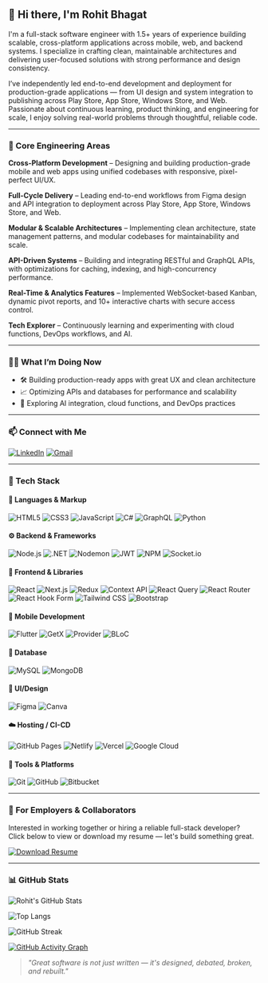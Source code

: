 ## 👋 Hi there, I'm Rohit Bhagat

I'm a full-stack software engineer with 1.5+ years of experience building scalable, cross-platform applications across mobile, web, and backend systems. I specialize in crafting clean, maintainable architectures and delivering user-focused solutions with strong performance and design consistency.

I’ve independently led end-to-end development and deployment for production-grade applications — from UI design and system integration to publishing across Play Store, App Store, Windows Store, and Web. Passionate about continuous learning, product thinking, and engineering for scale, I enjoy solving real-world problems through thoughtful, reliable code.

---

### 🧠 Core Engineering Areas

**Cross-Platform Development** – Designing and building production-grade mobile and web apps using unified codebases with responsive, pixel-perfect UI/UX.

**Full-Cycle Delivery** – Leading end-to-end workflows from Figma design and API integration to deployment across Play Store, App Store, Windows Store, and Web.

**Modular & Scalable Architectures** – Implementing clean architecture, state management patterns, and modular codebases for maintainability and scale.

**API-Driven Systems** – Building and integrating RESTful and GraphQL APIs, with optimizations for caching, indexing, and high-concurrency performance.

**Real-Time & Analytics Features** – Implemented WebSocket-based Kanban, dynamic pivot reports, and 10+ interactive charts with secure access control.

**Tech Explorer** – Continuously learning and experimenting with cloud functions, DevOps workflows, and AI.

---

### 👨‍💻 What I’m Doing Now
- 🛠️ Building production-ready apps with great UX and clean architecture  
- 📈 Optimizing APIs and databases for performance and scalability  
- 🌱 Exploring AI integration, cloud functions, and DevOps practices  

---

### 📫 Connect with Me

[![LinkedIn](https://img.shields.io/badge/LinkedIn-rohitbhagat0911-blue?style=for-the-badge&logo=linkedin)](https://linkedin.com/in/rohitbhagat0911)
[![Gmail](https://img.shields.io/badge/Gmail-rohitbhagat0911@gmail.com-red?style=for-the-badge&logo=gmail)](mailto:rohitbhagat0911@gmail.com)

---

### 🧰 Tech Stack

#### 🚀 Languages & Markup
![HTML5](https://img.shields.io/badge/HTML5-E34F26?logo=html5&logoColor=white&style=for-the-badge)
![CSS3](https://img.shields.io/badge/CSS3-1572B6?logo=css3&logoColor=white&style=for-the-badge)
![JavaScript](https://img.shields.io/badge/JavaScript-F7DF1E?logo=javascript&logoColor=black&style=for-the-badge)
![C#](https://img.shields.io/badge/C%23-239120?logo=c-sharp&logoColor=white&style=for-the-badge)
![GraphQL](https://img.shields.io/badge/GraphQL-E10098?logo=graphql&logoColor=white&style=for-the-badge)
![Python](https://img.shields.io/badge/Python-3776AB?logo=python&logoColor=white&style=for-the-badge)

#### ⚙️ Backend & Frameworks
![Node.js](https://img.shields.io/badge/Node.js-339933?logo=nodedotjs&logoColor=white&style=for-the-badge)
![.NET](https://img.shields.io/badge/.NET-512BD4?logo=dotnet&logoColor=white&style=for-the-badge)
![Nodemon](https://img.shields.io/badge/Nodemon-76D04B?logo=nodemon&logoColor=white&style=for-the-badge)
![JWT](https://img.shields.io/badge/JWT-000000?logo=jsonwebtokens&logoColor=white&style=for-the-badge)
![NPM](https://img.shields.io/badge/NPM-CB3837?logo=npm&logoColor=white&style=for-the-badge)
![Socket.io](https://img.shields.io/badge/Socket.io-010101?logo=socket.io&logoColor=white&style=for-the-badge)

#### 🧩 Frontend & Libraries
![React](https://img.shields.io/badge/React-20232A?logo=react&logoColor=61DAFB&style=for-the-badge)
![Next.js](https://img.shields.io/badge/Next.js-000000?logo=nextdotjs&logoColor=white&style=for-the-badge)
![Redux](https://img.shields.io/badge/Redux-593D88?logo=redux&logoColor=white&style=for-the-badge)
![Context API](https://img.shields.io/badge/Context_API-20232A?logo=react&logoColor=white&style=for-the-badge)
![React Query](https://img.shields.io/badge/React%20Query-FF4154?logo=reactquery&logoColor=white&style=for-the-badge)
![React Router](https://img.shields.io/badge/React%20Router-CA4245?logo=reactrouter&logoColor=white&style=for-the-badge)
![React Hook Form](https://img.shields.io/badge/React%20Hook%20Form-EC5990?logo=reacthookform&logoColor=white&style=for-the-badge)
![Tailwind CSS](https://img.shields.io/badge/TailwindCSS-06B6D4?logo=tailwindcss&logoColor=white&style=for-the-badge)
![Bootstrap](https://img.shields.io/badge/Bootstrap-7952B3?logo=bootstrap&logoColor=white&style=for-the-badge)

#### 📱 Mobile Development
![Flutter](https://img.shields.io/badge/Flutter-02569B?logo=flutter&logoColor=white&style=for-the-badge)
![GetX](https://img.shields.io/badge/GetX-4B4B4B?style=for-the-badge&logo=flutter&logoColor=white)
![Provider](https://img.shields.io/badge/Provider-3A3A3A?style=for-the-badge&logo=flutter&logoColor=white)
![BLoC](https://img.shields.io/badge/BLoC-6D6D6D?style=for-the-badge&logo=flutter&logoColor=white)

#### 🧱 Database
![MySQL](https://img.shields.io/badge/MySQL-4479A1?logo=mysql&logoColor=white&style=for-the-badge)
![MongoDB](https://img.shields.io/badge/MongoDB-47A248?logo=mongodb&logoColor=white&style=for-the-badge)

#### 🎨 UI/Design
![Figma](https://img.shields.io/badge/Figma-F24E1E?logo=figma&logoColor=white&style=for-the-badge)
![Canva](https://img.shields.io/badge/Canva-00C4CC?logo=canva&logoColor=white&style=for-the-badge)

#### ☁️ Hosting / CI-CD
![GitHub Pages](https://img.shields.io/badge/GitHub%20Pages-222222?logo=githubpages&logoColor=white&style=for-the-badge)
![Netlify](https://img.shields.io/badge/Netlify-00C7B7?logo=netlify&logoColor=white&style=for-the-badge)
![Vercel](https://img.shields.io/badge/Vercel-000000?logo=vercel&logoColor=white&style=for-the-badge)
![Google Cloud](https://img.shields.io/badge/Google%20Cloud-4285F4?logo=googlecloud&logoColor=white&style=for-the-badge)

#### 🔧 Tools & Platforms
![Git](https://img.shields.io/badge/Git-F05032?logo=git&logoColor=white&style=for-the-badge)
![GitHub](https://img.shields.io/badge/GitHub-181717?logo=github&logoColor=white&style=for-the-badge)
![Bitbucket](https://img.shields.io/badge/Bitbucket-0052CC?logo=bitbucket&logoColor=white&style=for-the-badge)

---

### 📄 For Employers & Collaborators

Interested in working together or hiring a reliable full-stack developer?  
Click below to view or download my resume — let's build something great.

[![Download Resume](https://img.shields.io/badge/Download%20Resume-PDF-informational?style=for-the-badge&logo=adobeacrobatreader&logoColor=white&color=E535AB)](https://drive.google.com/file/d/1iH9-wnia0GV6lPBe4xB_AZq_zfMmd_Tc/view?usp=sharing)

---

### 📊 GitHub Stats

<!-- GitHub Stats -->
![Rohit's GitHub Stats](https://github-readme-stats.vercel.app/api?username=rohit%20bhagat0911&show_icons=true&theme=tokyonight&hide_border=true)

<!-- Most Used Languages -->
![Top Langs](https://github-readme-stats.vercel.app/api/top-langs/?username=rohitbhagat0911&layout=compact&theme=tokyonight&hide_border=true)

<!-- Contribution Streak -->
![GitHub Streak](https://streak-stats.demolab.com?user=rohitbhagat0911&theme=tokyonight&hide_border=true)

<!-- Contribution Graph -->
[![GitHub Activity Graph](https://github-readme-activity-graph.vercel.app/graph?username=rohitbhagat0911&theme=tokyo-night&hide_border=true)](https://github.com/rohitbhagat0911)


> _"Great software is not just written — it's designed, debated, broken, and rebuilt."_
